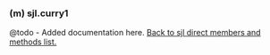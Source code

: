 ### (m) sjl.curry1
@todo - Added documentation here.
[Back to sjl direct members and methods list.](#sjl-direct-members-and-methods)
